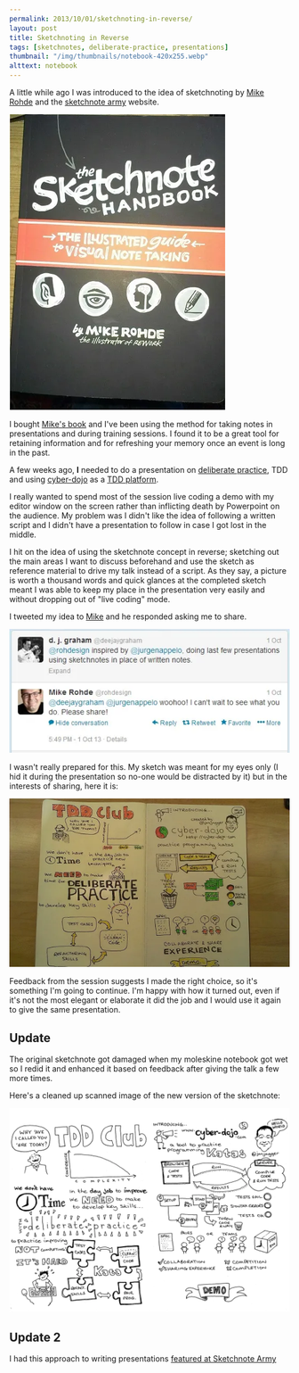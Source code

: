 ```yaml
---
permalink: 2013/10/01/sketchnoting-in-reverse/
layout: post
title: Sketchnoting in Reverse
tags: [sketchnotes, deliberate-practice, presentations]
thumbnail: "/img/thumbnails/notebook-420x255.webp"
alttext: notebook
---
```


A little while ago I was introduced to the idea of sketchnoting by
<a href="http://rohdesign.com/">Mike Rohde</a> and the <a href="http://www.sketchnotearmy.com/">sketchnote army</a>
website.

![book](/img/posts/sketchnoting-in-reverse/sketchnote-handbook.webp)

I bought [Mike's book](http://rohdesign.com/book) and I've been using the
method for taking notes in presentations and during training sessions. I
found it to be a great tool for retaining information and for refreshing your
memory once an event is long in the past.

A few weeks ago, **I** needed to do a presentation on
[deliberate practice](http://jonjagger.blogspot.com/2011/02/deliberate-practice.html),
TDD and using [cyber-dojo](http://www.cyber-dojo.com/) as a
[TDD platform](http://jonjagger.blogspot.com/p/cyber-dojo_2380.html).

I really wanted to spend most of the session live coding a demo with my editor
window on the screen rather than inflicting death by Powerpoint on the audience.
My problem was I didn't like the idea of following a written script and I
didn't have a presentation to follow in case I got lost in the middle.

I hit on the idea of using the sketchnote concept in reverse; sketching out
the main areas I want to discuss beforehand and use the sketch as reference
material to drive my talk instead of a script. As they say, a picture is
worth a thousand words and quick glances at the completed sketch meant I was
able to keep my place in the presentation very easily and without dropping
out of "live coding" mode.

I tweeted my idea to [Mike](http://twitter.com/rohdesign) and he responded
asking me to share.

![tweet](/img/posts/sketchnoting-in-reverse/tweet-2013-10-01.webp)

I wasn't really prepared for this. My sketch was meant for my eyes only
(I hid it during the presentation so no-one would be distracted by it)
but in the interests of sharing, here it is:

<img src="/img/posts/sketchnoting-in-reverse/deliberate-practice-presentation-notes-lofi.webp" class="u-max-full-width" alt="Original sketchnote" />

Feedback from the session suggests I made the right choice, so it's something
I'm going to continue. I'm happy with how it turned out, even if it's not
the most elegant or elaborate it did the job and I would use it again to give
the same presentation.

## Update

The original sketchnote got damaged when my moleskine notebook got wet so I redid it
and enhanced it based on feedback after giving the talk a few more times.

Here's a cleaned up scanned image of the new version of the sketchnote:

<img src="/img/posts/sketchnoting-in-reverse/deliberate-practice-presentation-notes2-bw.webp" class="u-max-full-width" alt="Update sketchnote" />

## Update 2

I had this approach to writing presentations [featured at Sketchnote Army](http://sketchnotearmy.com/blog/2014/10/13/sketchnoting-in-reverse-derek-graham.html)
